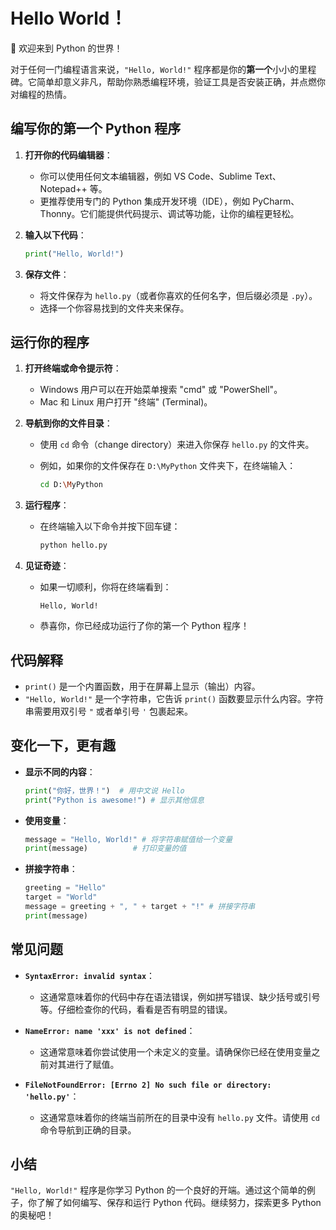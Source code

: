 # Hello World！

🎉 欢迎来到 Python 的世界！

对于任何一门编程语言来说，`"Hello, World!"` 程序都是你的**第一个**小小的里程碑。它简单却意义非凡，帮助你熟悉编程环境，验证工具是否安装正确，并点燃你对编程的热情。

## 编写你的第一个 Python 程序

1.  **打开你的代码编辑器**：
    *   你可以使用任何文本编辑器，例如 VS Code、Sublime Text、Notepad++ 等。
    *   更推荐使用专门的 Python 集成开发环境（IDE），例如 PyCharm、Thonny。它们能提供代码提示、调试等功能，让你的编程更轻松。

2.  **输入以下代码**：

    ```python
    print("Hello, World!")
    ```

3.  **保存文件**：
    *   将文件保存为 `hello.py`（或者你喜欢的任何名字，但后缀必须是 `.py`）。
    *   选择一个你容易找到的文件夹来保存。

## 运行你的程序

1.  **打开终端或命令提示符**：
    *   Windows 用户可以在开始菜单搜索 "cmd" 或 "PowerShell"。
    *   Mac 和 Linux 用户打开 "终端" (Terminal)。

2.  **导航到你的文件目录**：
    *   使用 `cd` 命令（change directory）来进入你保存 `hello.py` 的文件夹。
    *   例如，如果你的文件保存在 `D:\MyPython` 文件夹下，在终端输入：

        ```bash
        cd D:\MyPython
        ```

3.  **运行程序**：
    *   在终端输入以下命令并按下回车键：

        ```bash
        python hello.py
        ```

4.  **见证奇迹**：
    *   如果一切顺利，你将在终端看到：

        ```
        Hello, World!
        ```

    *   恭喜你，你已经成功运行了你的第一个 Python 程序！

## 代码解释

*   `print()` 是一个内置函数，用于在屏幕上显示（输出）内容。
*   `"Hello, World!"` 是一个字符串，它告诉 `print()` 函数要显示什么内容。字符串需要用双引号 `"` 或者单引号 `'` 包裹起来。

## 变化一下，更有趣

*   **显示不同的内容**：

    ```python
    print("你好，世界！")  # 用中文说 Hello
    print("Python is awesome!") # 显示其他信息
    ```

*   **使用变量**：

    ```python
    message = "Hello, World!" # 将字符串赋值给一个变量
    print(message)          # 打印变量的值
    ```

*   **拼接字符串**：

    ```python
    greeting = "Hello"
    target = "World"
    message = greeting + ", " + target + "!" # 拼接字符串
    print(message)
    ```

## 常见问题

*   **`SyntaxError: invalid syntax`**：
    *   这通常意味着你的代码中存在语法错误，例如拼写错误、缺少括号或引号等。仔细检查你的代码，看看是否有明显的错误。

*   **`NameError: name 'xxx' is not defined`**：
    *   这通常意味着你尝试使用一个未定义的变量。请确保你已经在使用变量之前对其进行了赋值。

*   **`FileNotFoundError: [Errno 2] No such file or directory: 'hello.py'`**：
    *   这通常意味着你的终端当前所在的目录中没有 `hello.py` 文件。请使用 `cd` 命令导航到正确的目录。

## 小结

`"Hello, World!"` 程序是你学习 Python 的一个良好的开端。通过这个简单的例子，你了解了如何编写、保存和运行 Python 代码。继续努力，探索更多 Python 的奥秘吧！


